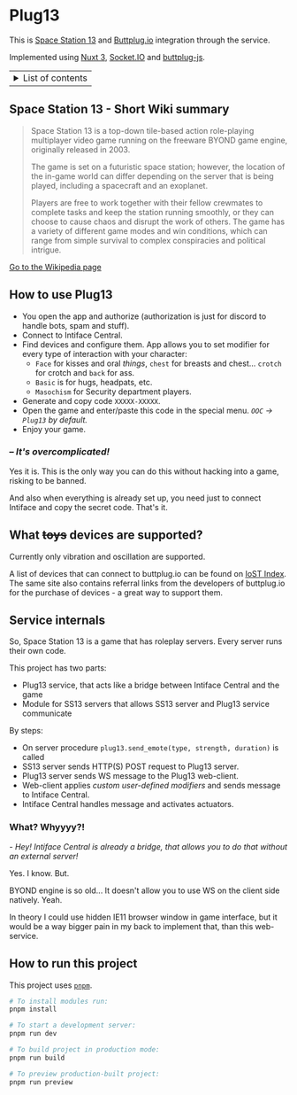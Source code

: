 # Plug13

This is [Space Station 13](https://spacestation13.com/) and [Buttplug.io](https://buttplug.io/) integration through the service.

Implemented using [Nuxt 3](https://nuxt.com/), [Socket.IO](https://socket.io/) and [buttplug-js](https://github.com/buttplugio/buttplug-js).

<table>
<tr><td><details>
<summary>List of contents</summary>

- [Space Station 13 - Short Wiki summary](#space-station-13---short-wiki-summary)
- [How to use Plug13](#how-to-use-plug13)
- [Is my device supported?](#what-toys-devices-are-supported)
- [Service internals](#service-internals)
- [How to run this project](#how-to-run-this-project)

</details></td></tr>
</table>

## Space Station 13 - Short Wiki summary

> Space Station 13 is a top-down tile-based action role-playing multiplayer video game running on the freeware BYOND game engine, originally released in 2003.
>
> The game is set on a futuristic space station; however, the location of the in-game world can differ depending on the server that is being played, including a spacecraft and an exoplanet.
>
> Players are free to work together with their fellow crewmates to complete tasks and keep the station running smoothly, or they can choose to cause chaos and disrupt the work of others. The game has a variety of different game modes and win conditions, which can range from simple survival to complex conspiracies and political intrigue.

[Go to the Wikipedia page](https://en.wikipedia.org/w/index.php?title=Space_Station_13&oldid=1208832640)

## How to use Plug13

- You open the app and authorize (authorization is just for discord to handle bots, spam and stuff).
- Connect to Intiface Central.
- Find devices and configure them.
  App allows you to set modifier for every type of interaction with your character:
  - `Face` for kisses and oral *things*, `chest` for breasts and chest... `crotch` for crotch and `back` for ass.
  - `Basic` is for hugs, headpats, etc.
  - `Masochism` for Security department players.
- Generate and copy code `XXXXX-XXXXX`.
- Open the game and enter/paste this code in the special menu.
  *`OOC` -> `Plug13` by default.*
- Enjoy your game.

### *– It's overcomplicated!*

Yes it is. This is the only way you can do this without hacking into a game, risking to be banned.

And also when everything is already set up, you need just to connect Intiface and copy the secret code. That's it.

## What ~~toys~~ devices are supported?

Currently only vibration and oscillation are supported.

A list of devices that can connect to buttplug.io can be found on [IoST Index](https://iostindex.com/?filter0ButtplugSupport=4).
The same site also contains referral links from the developers of buttplug.io for the purchase of devices - a great way to support them.

## Service internals

So, Space Station 13 is a game that has roleplay servers. Every server runs their own code.

This project has two parts:
- Plug13 service, that acts like a bridge between Intiface Central and the game
- Module for SS13 servers that allows SS13 server and Plug13 service communicate

By steps:
- On server procedure `plug13.send_emote(type, strength, duration)` is called
- SS13 server sends HTTP(S) POST request to Plug13 server.
- Plug13 server sends WS message to the Plug13 web-client.
- Web-client applies *custom user-defined modifiers* and sends message to Intiface Central.
- Intiface Central handles message and activates actuators.

### What? Whyyyy?!

*\- Hey! Intiface Central is already a bridge, that allows you to do that without an external server!*

Yes. I know. But.

BYOND engine is so old... It doesn't allow you to use WS on the client side natively.
Yeah.

In theory I could use hidden IE11 browser window in game interface, but it would be a way bigger pain in my back to implement that, than this web-service.

## How to run this project

This project uses [`pnpm`](https://pnpm.io/).

```bash
# To install modules run:
pnpm install

# To start a development server:
pnpm run dev

# To build project in production mode:
pnpm run build

# To preview production-built project:
pnpm run preview
```
